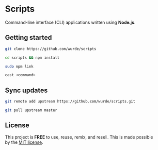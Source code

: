 # Scripts

Command-line interface (CLI) applications written using **Node.js**.

## Getting started

```bash
git clone https://github.com/wurde/scripts

cd scripts && npm install

sudo npm link

cast <command>
```

## Sync updates

```bash
git remote add upstream https://github.com/wurde/scripts.git

git pull upstream master
```

## License

This project is __FREE__ to use, reuse, remix, and resell. This is
made possible by the [MIT license](/LICENSE).
